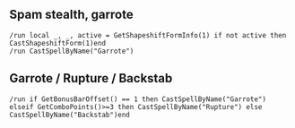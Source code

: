## Spam stealth, garrote
```
/run local _, _, active = GetShapeshiftFormInfo(1) if not active then CastShapeshiftForm(1)end
/run CastSpellByName("Garrote")
```


## Garrote / Rupture / Backstab
```
/run if GetBonusBarOffset() == 1 then CastSpellByName("Garrote") elseif GetComboPoints()>=3 then CastSpellByName("Rupture") else CastSpellByName("Backstab")end
```